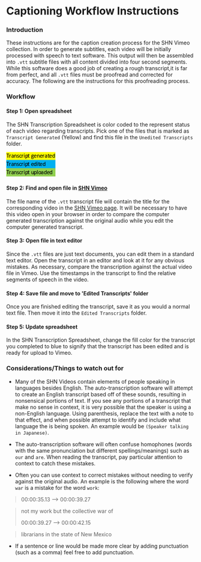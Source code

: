 # Captioning Workflow Instructions

### Introduction

These instructions are for the caption creation process for the SHN Vimeo collection. In order to generate subtitles, each video will be initially processed with speech to text software. This output will then be assembled into `.vtt` subtitle files with all content divided into four second segments. While this software does a good job of creating a rough transcript,it is far from perfect, and all `.vtt` files must be proofread and corrected for accuracy. The following are the instructions for this proofreading process.

### Workflow

#### Step 1: Open spreadsheet

The SHN Transcription Spreadsheet is color coded to the represent status of each video regarding transcripts. Pick one of the files that is marked as `Transcript Generated` (Yellow) and find this file in the `Unedited Transcripts` folder.

![Spreadsheet example](/Resources/transcript1.png)

#### Step 2: Find and open file in [SHN Vimeo](https://vimeo.com/sustainableheritage)

The file name of the `.vtt` transcript file will contain the title for the corresponding video in the [SHN Vimeo page](https://vimeo.com/sustainableheritage). It will be necessary to have this video open in your browser in order to compare the computer generated transcription against the original audio while you edit the computer generated transcript.

#### Step 3: Open file in text editor

Since the `.vtt` files are just text documents, you can edit them in a standard text editor. Open the transcript in an editor and look at it for any obvious mistakes. As necessary, compare the transcription against the actual video file in Vimeo. Use the timestamps in the transcript to find the relative segments of speech in the video.

#### Step 4: Save file and move to 'Edited Transcripts' folder

Once you are finished editing the transcript, save it as you would a normal text file. Then move it into the `Edited Transcripts` folder.
#### Step 5: Update spreadsheet

In the SHN Transcription Spreadsheet, change the fill color for the transcript you completed to blue to signify that the transcript has been edited and is ready for upload to Vimeo.

### Considerations/Things to watch out for

* Many of the SHN Videos contain elements of people speaking in languages besides English. The auto-transcription software will attempt to create an English transcript based off of these sounds, resulting in nonsensical portions of text. If you see any portions of a transcript that make no sense in context, it is very possible that the speaker is using a non-English language. Using parenthesis, replace the text with a note to that effect, and when possible attempt to identify and include what language the is being spoken. An example would be `(Speaker talking in Japanese)`.

* The auto-transcription software will often confuse homophones (words with the same pronunciation but different spellings/meanings) such as `our` and `are`. When reading the transcript, pay particular attention to context to catch these mistakes.

* Often you can use context to correct mistakes without needing to verify against the original audio. An example is the following where the word `war` is a mistake for the word `work`:

> 00:00:35.13 --> 00:00:39.27

> not my work but the collective war of
>
> 00:00:39.27 --> 00:00:42.15

> librarians in the state of New Mexico

* If a sentence or line would be made more clear by adding punctuation (such as a comma) feel free to add punctuation.
